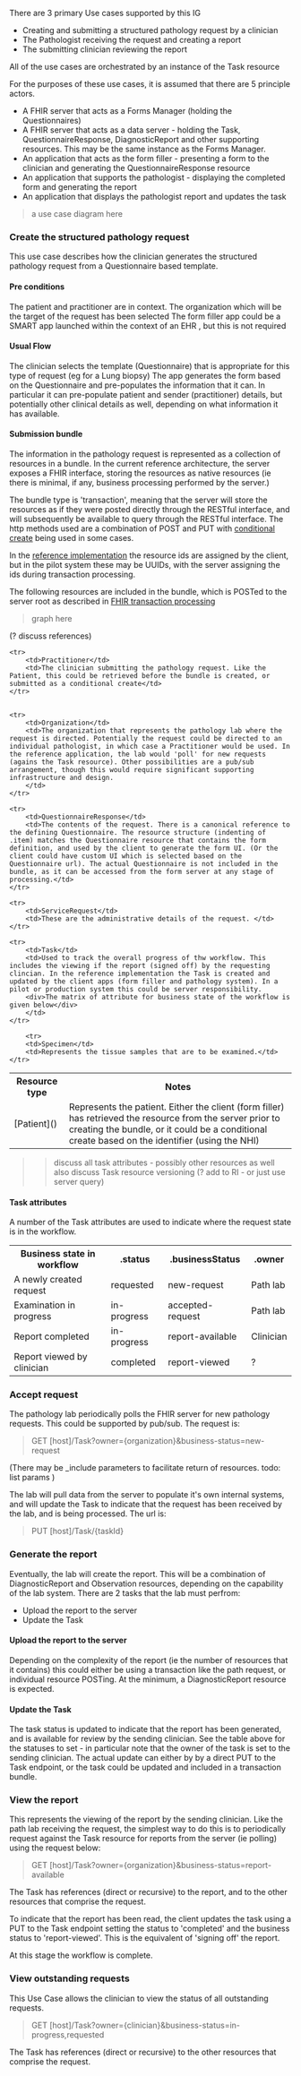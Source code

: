 There are 3 primary Use cases supported by this IG

* Creating and submitting a structured pathology request by a clinician
* The Pathologist receiving the request and creating a report
* The submitting clinician reviewing the report

All of the use cases are orchestrated by an instance of the Task resource

For the purposes of these use cases, it is assumed that there are 5 principle actors.

* A FHIR server that acts as a Forms Manager (holding the Questionnaires)
* A FHIR server that acts as a data server - holding the Task, QuestionnaireResponse, DiagnosticReport and other supporting resources. This may be the same instance as the Forms Manager.
* An application that acts as the form filler - presenting a form to the clinician and generating the QuestionnaireResponse resource
* An application that supports the pathologist - displaying the completed form and generating the report
* An application that displays the pathologist report and updates the task

> a use case diagram here

### Create the structured pathology request

This use case describes how the clinician generates the structured pathology request from a Questionnaire based template.

#### Pre conditions
The patient and practitioner are in context. 
The organization which will be the target of the request has been selected
The form filler app could be a SMART app launched within the context of an EHR , but this is not required

#### Usual Flow

The clinician selects the template (Questionnaire) that is appropriate for this type of request (eg for a Lung biopsy)
The app generates the form based on the Questionnaire and pre-populates the information that it can. In particular it can pre-populate patient and sender (practitioner) details, but potentially other clinical details as well, depending on what information it has available.


#### Submission bundle
The information in the pathology request is represented as a collection of resources in a bundle. In the current reference architecture, the server exposes a FHIR interface, storing the resources as native resources (ie there is minimal, if any, business processing performed by the server.)

The bundle type is 'transaction', meaning that the server will store the resources as if they were posted directly through the RESTful interface, and will subsequently be available to query through the RESTful interface. The http methods used are a combination of POST and PUT with [conditional create]() being used in some cases.

In the [reference implementation]() the resource ids are assigned by the client, but in the pilot system these may be UUIDs, with the server assigning the ids during transaction processing.

The following resources are included in the bundle, which is POSTed to the server root as described in [FHIR transaction processing]()

> graph here

(? discuss references)

<table class = "table table-bordered">
    <tr><th>Resource type</th><th>Notes</th></tr>
    <tr>
        <td>[Patient]()</td>
        <td>Represents the patient. Either the client (form filler) has retrieved the resource from the server prior to creating the bundle, or it could be a conditional create based on the identifier (using the NHI)</td>
    </tr>

    <tr>
        <td>Practitioner</td>
        <td>The clinician submitting the pathology request. Like the Patient, this could be retrieved before the bundle is created, or submitted as a conditional create</td>
    </tr>


    <tr>
        <td>Organization</td>
        <td>The organization that represents the pathology lab where the request is directed. Potentially the request could be directed to an individual pathologist, in which case a Practitioner would be used. In the reference application, the lab would 'poll' for new requests (agains the Task resource). Other possibilities are a pub/sub arrangement, though this would require significant supporting infrastructure and design.
        </td>
    </tr>

    <tr>
        <td>QuestionnaireResponse</td>
        <td>The contents of the request. There is a canonical reference to the defining Questionnaire. The resource structure (indenting of .item) matches the Questionnaire resource that contains the form definition, and used by the client to generate the form UI. (Or the client could have custom UI which is selected based on the Questionnaire url). The actual Questionnaire is not included in the bundle, as it can be accessed from the form server at any stage of processing.</td>
    </tr>

    <tr>
        <td>ServiceRequest</td>
        <td>These are the administrative details of the request. </td>
    </tr>

    <tr>
        <td>Task</td>
        <td>Used to track the overall progress of thw workflow. This includes the viewing if the report (signed off) by the requesting clincian. In the reference implementation the Task is created and updated by the client apps (form filler and pathology system). In a pilot or production system this could be server responsibility. 
        <div>The matrix of attribute for business state of the workflow is given below</div>
        </td>
    </tr>

        <tr>
        <td>Specimen</td>
        <td>Represents the tissue samples that are to be examined.</td>
    </tr>

</table>

>> discuss all task attributes - possibly other resources as well
>> also discuss Task resource versioning (? add to RI - or just use server query)

#### Task attributes

A number of the Task attributes are used to indicate where the request state is in the workflow.

<table>
    <tr><th>Business state in workflow</th><th>.status</th><th>.businessStatus</th><th>.owner</th></tr>
    <tr>
        <td>A newly created request</td>
        <td>requested</td>
        <td>new-request</td>
        <td>Path lab</td>
    </tr>
    <tr>
        <td>Examination in progress</td>
        <td>in-progress</td>
        <td>accepted-request</td>
        <td>Path lab</td>
    </tr>
    <tr>
        <td>Report completed</td>
        <td>in-progress</td>
        <td>report-available</td>
        <td>Clinician</td>
    </tr>
        <tr>
        <td>Report viewed by clinician</td>
        <td>completed</td>
        <td>report-viewed</td>
        <td>?</td>
    </tr>

</table>

### Accept request

The pathology lab periodically polls the FHIR server for new pathology requests. This could be supported by pub/sub. The request is:

>GET [host]/Task?owner={organization}&business-status=new-request

(There may be _include parameters to facilitate return of resources. todo: list params )

The lab will pull data from the server to populate it's own internal systems, and will update the Task to indicate that the request has been received by the lab, and is being processed. The url is:

> PUT [host]/Task/{taskId}


### Generate the report

Eventually, the lab will create the report. This will be a combination of DiagnosticReport and Observation resources, depending on the capability of the lab system. There are 2 tasks that the lab must perfrom:
* Upload the report to the server
* Update the Task

#### Upload the report to the server

Depending on the complexity of the report (ie the number of resources that it contains) this could either be using a transaction like the path request, or individual resource POSTing. At the minimum, a DiagnosticReport resource is expected.

#### Update the Task

The task status is updated to indicate that the report has been generated, and is available for review by the sending clinician. See the table above for the statuses to set - in particular note that the owner of the task is set to the sending clinician. The actual update can either by by a direct PUT to the Task endpoint, or the task could be updated and included in a transaction bundle.


### View the report

This represents the viewing of the report by the sending clinician. Like the path lab receiving the request, the simplest way to do this is to periodically request against the Task resource for reports from the server (ie polling) using the request below:

>GET [host]/Task?owner={organization}&business-status=report-available

The Task has references (direct or recursive) to the report, and to the other resources that comprise the request.

To indicate that the report has been read, the client updates the task using a PUT to the Task endpoint setting the status to 'completed' and the business status to 'report-viewed'. This is the equivalent of 'signing off' the report. 

At this stage the workflow is complete.


### View outstanding requests

This Use Case allows the clinician to view the status of all outstanding requests.

>GET [host]/Task?owner={clinician}&business-status=in-progress,requested

The Task has references (direct or recursive) to the other resources that comprise the request.